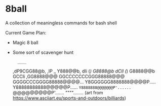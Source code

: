 # 8ball
A collection of meaningless commands for bash shell



Current Game Plan: 

- Magic 8 ball 
- Some sort of scavenger hunt


        ____
    ,dP9CGG88@b,
  ,IP  _   Y888@@b,
 dIi  (_)   G8888@b
dCII  (_)   G8888@@b
GCCIi     ,GG8888@@@
GGCCCCCCCGGG88888@@@
GGGGCCCGGGG88888@@@@...
Y8GGGGGG8888888@@@@P.....
 Y88888888888@@@@@P......
 `Y8888888@@@@@@@P'......
    `@@@@@@@@@P'.......
        """"........
        (art from https://www.asciiart.eu/sports-and-outdoors/billiards) 
